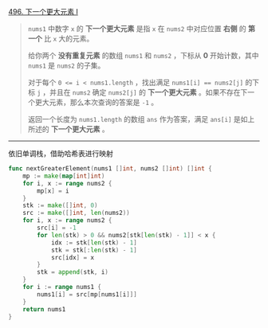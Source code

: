 [496. 下一个更大元素 I](https://leetcode.cn/problems/next-greater-element-i/)

> `nums1` 中数字 `x` 的 **下一个更大元素** 是指 `x` 在 `nums2` 中对应位置 **右侧** 的 **第一个** 比 `x` 大的元素。
>
> 给你两个 **没有重复元素** 的数组 `nums1` 和 `nums2` ，下标从 **0** 开始计数，其中`nums1` 是 `nums2` 的子集。
>
> 对于每个 `0 <= i < nums1.length` ，找出满足 `nums1[i] == nums2[j]` 的下标 `j` ，并且在 `nums2` 确定 `nums2[j]` 的 **下一个更大元素** 。如果不存在下一个更大元素，那么本次查询的答案是 `-1` 。
>
> 返回一个长度为 `nums1.length` 的数组 `ans` 作为答案，满足 `ans[i]` 是如上所述的 **下一个更大元素** 。

---

依旧单调栈，借助哈希表进行映射

```go
func nextGreaterElement(nums1 []int, nums2 []int) []int {
    mp := make(map[int]int)
    for i, x := range nums2 {
        mp[x] = i
    }
    stk := make([]int, 0)
    src := make([]int, len(nums2))
    for i, x := range nums2 {
        src[i] = -1
        for len(stk) > 0 && nums2[stk[len(stk) - 1]] < x {
            idx := stk[len(stk) - 1]
            stk = stk[:len(stk) - 1]
            src[idx] = x
        }
        stk = append(stk, i)
    }
    for i := range nums1 {
        nums1[i] = src[mp[nums1[i]]]
    }
    return nums1
}
```

